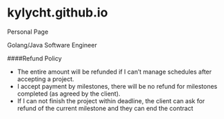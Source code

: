 # kylycht.github.io
Personal Page

Golang/Java Software Engineer


####Refund Policy
* The entire amount will be refunded if I can’t manage schedules after accepting a project.
* I accept payment by milestones, there will be no refund for milestones completed (as agreed by the client).
* If I can not finish the project within deadline, the client can ask for refund of the current milestone and they can end the contract
